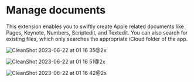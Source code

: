 # Manage documents

This extension enables you to swiftly create Apple related documents like Pages, Keynote, Numbers, Scriptedit, and Textedit. 
You can also search for existing files, which only searches the appropriate iCloud folder of the app.

![CleanShot 2023-06-22 at 01 16 35@2x](https://github.com/qlery49/manage-apple-documents/assets/127060121/9fbecae2-55e0-413d-b837-f4cf70ed051c)

![CleanShot 2023-06-22 at 01 16 51@2x](https://github.com/qlery49/manage-apple-documents/assets/127060121/118149a7-9d66-43f6-b4ec-2823553ba6f1)

![CleanShot 2023-06-22 at 01 16 42@2x](https://github.com/qlery49/manage-apple-documents/assets/127060121/5ccffd54-8628-4e03-abd9-f43685bd288f)
